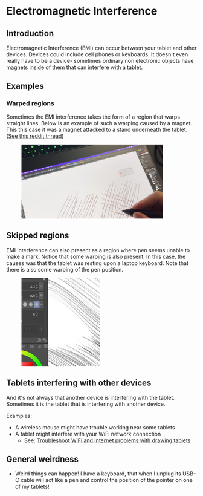 # Electromagnetic Interference

## Introduction

Electromagnetic Interference (EMI) can occur between your tablet and other devices. Devices could include cell phones or keyboards. It doesn't even really have to be a device- sometimes ordinary non electronic objects have magnets inside of them that can interfere with a tablet.

## Examples

### **Warped regions**

Sometimes the EMI interference takes the form of a region that warps straight lines. Below is an example of such a warping caused by a magnet. This this case it was a magnet attacked to a stand underneath the tablet. ([See this reddit thread](https://www.reddit.com/r/huion/comments/13yef7f/kamvas\_13\_digitizer\_problem/))

<div align="left">

<figure><img src="../../.gitbook/assets/EMI_warping_1.png" alt="" width="375"><figcaption></figcaption></figure>

</div>

## **Skipped regions**

EMI interference can also present as a region where pen seems unable to make a mark. Notice that some warping is also present. In this case, the causes was that the tablet was resting upon a laptop keyboard. Note that there is also some warping of the pen position.

<div align="left">

<figure><img src="../../.gitbook/assets/p7asi002ne8b1.jpg" alt="" width="208"><figcaption></figcaption></figure>

</div>

## Tablets interfering with other devices

And it's not always that another device is interfering with the tablet. Sometimes it is the tablet that is interfering with another device.

Examples:

* A wireless mouse might have trouble working near some tablets
* A tablet might interfere with your WiFi network connection
  * See: [Troubleshoot WiFi and Internet problems with drawing tablets](../../troubleshooting/troubleshoot-wifi-and-internet-problems-with-drawing-tablets.md)&#x20;

## General weirdness

* Weird things can happen! I have a keyboard, that when I unplug its USB-C cable will act like a pen and control the position of the pointer on one of my tablets!
